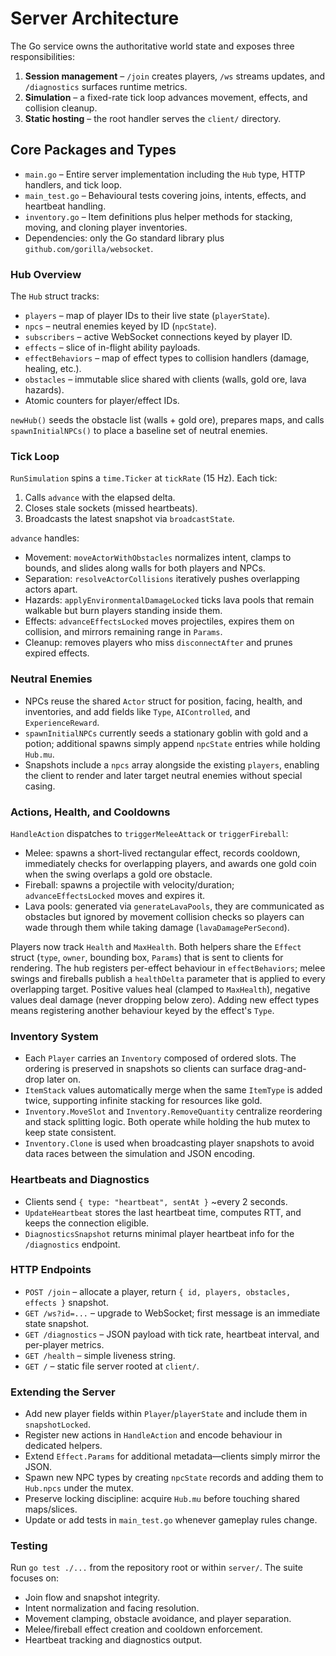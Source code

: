 # Server Architecture

The Go service owns the authoritative world state and exposes three responsibilities:

1. **Session management** – `/join` creates players, `/ws` streams updates, and `/diagnostics` surfaces runtime metrics.
2. **Simulation** – a fixed-rate tick loop advances movement, effects, and collision cleanup.
3. **Static hosting** – the root handler serves the `client/` directory.

## Core Packages and Types
- `main.go` – Entire server implementation including the `Hub` type, HTTP handlers, and tick loop.
- `main_test.go` – Behavioural tests covering joins, intents, effects, and heartbeat handling.
- `inventory.go` – Item definitions plus helper methods for stacking, moving, and cloning player inventories.
- Dependencies: only the Go standard library plus `github.com/gorilla/websocket`.

### Hub Overview
The `Hub` struct tracks:
- `players` – map of player IDs to their live state (`playerState`).
- `npcs` – neutral enemies keyed by ID (`npcState`).
- `subscribers` – active WebSocket connections keyed by player ID.
- `effects` – slice of in-flight ability payloads.
- `effectBehaviors` – map of effect types to collision handlers (damage, healing, etc.).
- `obstacles` – immutable slice shared with clients (walls, gold ore, lava hazards).
- Atomic counters for player/effect IDs.

`newHub()` seeds the obstacle list (walls + gold ore), prepares maps, and calls `spawnInitialNPCs()` to place a baseline set of neutral enemies.

### Tick Loop
`RunSimulation` spins a `time.Ticker` at `tickRate` (15 Hz). Each tick:
1. Calls `advance` with the elapsed delta.
2. Closes stale sockets (missed heartbeats).
3. Broadcasts the latest snapshot via `broadcastState`.

`advance` handles:
- Movement: `moveActorWithObstacles` normalizes intent, clamps to bounds, and slides along walls for both players and NPCs.
- Separation: `resolveActorCollisions` iteratively pushes overlapping actors apart.
- Hazards: `applyEnvironmentalDamageLocked` ticks lava pools that remain walkable but burn players standing inside them.
- Effects: `advanceEffectsLocked` moves projectiles, expires them on collision, and mirrors remaining range in `Params`.
- Cleanup: removes players who miss `disconnectAfter` and prunes expired effects.

### Neutral Enemies
- NPCs reuse the shared `Actor` struct for position, facing, health, and inventories, and add fields like `Type`, `AIControlled`, and `ExperienceReward`.
- `spawnInitialNPCs` currently seeds a stationary goblin with gold and a potion; additional spawns simply append `npcState` entries while holding `Hub.mu`.
- Snapshots include a `npcs` array alongside the existing `players`, enabling the client to render and later target neutral enemies without special casing.

### Actions, Health, and Cooldowns
`HandleAction` dispatches to `triggerMeleeAttack` or `triggerFireball`:
- Melee: spawns a short-lived rectangular effect, records cooldown, immediately checks for overlapping players, and awards one gold coin when the swing overlaps a gold ore obstacle.
- Fireball: spawns a projectile with velocity/duration; `advanceEffectsLocked` moves and expires it.
- Lava pools: generated via `generateLavaPools`, they are communicated as obstacles but ignored by movement collision checks so players can wade through them while taking damage (`lavaDamagePerSecond`).

Players now track `Health` and `MaxHealth`. Both helpers share the `Effect` struct (`type`, `owner`, bounding box, `Params`) that is sent to clients for rendering. The hub registers per-effect behaviour in `effectBehaviors`; melee swings and fireballs publish a `healthDelta` parameter that is applied to every overlapping target. Positive values heal (clamped to `MaxHealth`), negative values deal damage (never dropping below zero). Adding new effect types means registering another behaviour keyed by the effect's `Type`.

### Inventory System
- Each `Player` carries an `Inventory` composed of ordered slots. The ordering is preserved in snapshots so clients can surface drag-and-drop later on.
- `ItemStack` values automatically merge when the same `ItemType` is added twice, supporting infinite stacking for resources like gold.
- `Inventory.MoveSlot` and `Inventory.RemoveQuantity` centralize reordering and stack splitting logic. Both operate while holding the hub mutex to keep state consistent.
- `Inventory.Clone` is used when broadcasting player snapshots to avoid data races between the simulation and JSON encoding.

### Heartbeats and Diagnostics
- Clients send `{ type: "heartbeat", sentAt }` ~every 2 seconds.
- `UpdateHeartbeat` stores the last heartbeat time, computes RTT, and keeps the connection eligible.
- `DiagnosticsSnapshot` returns minimal player heartbeat info for the `/diagnostics` endpoint.

### HTTP Endpoints
- `POST /join` – allocate a player, return `{ id, players, obstacles, effects }` snapshot.
- `GET /ws?id=...` – upgrade to WebSocket; first message is an immediate state snapshot.
- `GET /diagnostics` – JSON payload with tick rate, heartbeat interval, and per-player metrics.
- `GET /health` – simple liveness string.
- `GET /` – static file server rooted at `client/`.

### Extending the Server
- Add new player fields within `Player`/`playerState` and include them in `snapshotLocked`.
- Register new actions in `HandleAction` and encode behaviour in dedicated helpers.
- Extend `Effect.Params` for additional metadata—clients simply mirror the JSON.
- Spawn new NPC types by creating `npcState` records and adding them to `Hub.npcs` under the mutex.
- Preserve locking discipline: acquire `Hub.mu` before touching shared maps/slices.
- Update or add tests in `main_test.go` whenever gameplay rules change.

### Testing
Run `go test ./...` from the repository root or within `server/`. The suite focuses on:
- Join flow and snapshot integrity.
- Intent normalization and facing resolution.
- Movement clamping, obstacle avoidance, and player separation.
- Melee/fireball effect creation and cooldown enforcement.
- Heartbeat tracking and diagnostics output.
